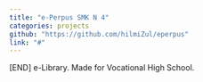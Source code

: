 ```yaml
---
title: "e-Perpus SMK N 4"
categories: projects
github: "https://github.com/hilmiZul/eperpus"
link: "#"
---
```


[END]
e-Library. Made for Vocational High School.
